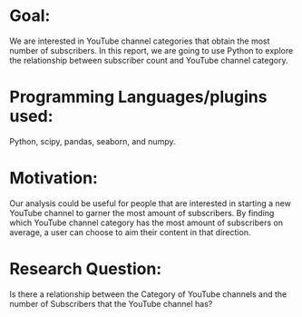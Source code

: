 # Goal: 
  We are interested in YouTube channel categories that obtain the most number of subscribers. In this report, we are going to use Python to explore the relationship between subscriber count and YouTube channel category.

# Programming Languages/plugins used:
Python, scipy, pandas, seaborn, and numpy. 

# Motivation: 
  Our analysis could be useful for people that are interested in starting a new YouTube channel to garner the most amount of subscribers. By finding which YouTube channel category has the most amount of subscribers on average, a user can choose to aim their content in that direction.

# Research Question: 
  Is there a relationship between the Category of YouTube channels and the number of Subscribers that the YouTube channel has?
